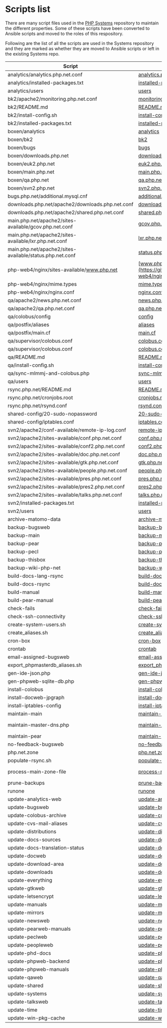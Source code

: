 # Scripts list

There are many script files used in the [PHP Systems](https://github.com/php/systems) repository to maintain the different properties. Some of these scripts have been converted to Ansible scripts and moved to the roles of this respository.

Following are the list of all the scripts are used in the Systems repository and they are marked as whether they are moved to Ansible scripts or left in the existing Systems repo.

| Script | PHP Systems | Ansible project |
|--------|-------------| --------------- |
| analytics/analytics.php.net.conf | [analytics.php.net.conf](https://github.com/php/systems/blob/master/analytics/analytics.php.net.conf) | - |
| analytics/installed-packages.txt | [installed-packages.txt](https://github.com/php/systems/blob/master/analytics/installed-packages.txt) | - |
| analytics/users | [users](https://github.com/php/systems/blob/master/analytics/users) | - |
| bk2/apache2/monitoring.php.net.conf | [monitoring.php.net.conf](https://github.com/php/systems/blob/master/bk2/apache2/monitoring.php.net.conf) | - |
| bk2/README.md | [README.md](https://github.com/php/systems/blob/master/bk2/README.md) | - |
| bk2/install-config.sh | [install-config.sh](https://github.com/php/systems/blob/master/bk2/install-config.sh) | - |
| bk2/installed-packages.txt | [installed-packages.txt](https://github.com/php/systems/blob/master/bk2/installed-packages.txt) | - |
| boxen/analytics  |[analytics](https://github.com/php/systems/blob/master/boxen/analytics) | - |
| boxen/bk2 | [bk2](https://github.com/php/systems/blob/master/boxen/bk2) | - |
| boxen/bugs | [bugs](https://github.com/php/systems/blob/master/boxen/bugs) | - |
| boxen/downloads.php.net | [downloads.php.net](https://github.com/php/systems/blob/master/boxen/downloads.php.net) | [deploy.yml](https://github.com/neighbourhoodie/stf-php-ansible/blob/main/roles/properties/downloads/tasks/deploy.yml#L15) |
| boxen/euk2.php.net | [euk2.php.net](https://github.com/php/systems/blob/master/boxen/euk2.php.net) | - |
| boxen/main.php.net | [main.php.net](https://github.com/php/systems/blob/master/boxen/main.php.net) | [deploy.yml](https://github.com/neighbourhoodie/stf-php-ansible/blob/main/roles/properties/main/tasks/deploy.yml#L36) |
| boxen/qa.php.net | [qa.php.net](https://github.com/php/systems/blob/master/boxen/qa.php.net) | - |
| boxen/svn2.php.net | [svn2.php.net](https://github.com/php/systems/blob/master/boxen/svn2.php.net) | - |
| bugs.php.net/additional.mysql.cnf | [additional.mysql.cnf](https://github.com/php/systems/blob/master/bugs.php.net/additional.mysql.cnf) | - |
| downloads.php.net/apache2/downloads.php.net.conf | [downloads.php.net.conf](https://github.com/php/systems/blob/master/downloads.php.net/apache2/downloads.php.net.conf) | [downloads.php.net.conf](https://github.com/neighbourhoodie/stf-php-ansible/blob/main/roles/properties/downloads/templates/downloads.php.net.conf) |
| downloads.php.net/apache2/shared.php.net.conf | [shared.php.net.conf](https://github.com/php/systems/blob/master/downloads.php.net/apache2/shared.php.net.conf) | [shared.php.net.conf](https://github.com/neighbourhoodie/stf-php-ansible/blob/main/roles/properties/shared/templates/shared.php.net.conf) |
| main.php.net/apache2/sites-available/gcov.php.net.conf | [gcov.php.net.conf](https://github.com/php/systems/blob/master/main.php.net/apache2/sites-available/gcov.php.net.conf) | [gcov.php.net.conf](https://github.com/neighbourhoodie/stf-php-ansible/blob/main/roles/properties/gcov/templates/gcov.php.net.conf) |
| main.php.net/apache2/sites-available/lxr.php.net.conf | [lxr.php.net.conf](https://github.com/php/systems/blob/master/main.php.net/apache2/sites-available/lxr.php.net.conf) | [lxr.php.net.conf](https://github.com/neighbourhoodie/stf-php-ansible/blob/main/roles/properties/lxr/templates/lxr.php.net.conf) |
| main.php.net/apache2/sites-available/status.php.net.conf | [status.php.net.conf](https://github.com/php/systems/blob/master/main.php.net/apache2/sites-available/status.php.net.conf) | [status.php.net.conf](https://github.com/neighbourhoodie/stf-php-ansible/blob/main/roles/properties/status/templates/status.php.net.conf) |
| php-web4/nginx/sites-available/www.php.net | [www.php.net](https://github.com/php/systems/blob/master/php-web4/nginx/sites-available/www.php.net) | - |
| php-web4/nginx/mime.types | [mime.types](https://github.com/php/systems/blob/master/php-web4/nginx/mime.types) | - |
| php-web4/nginx/nginx.conf | [nginx.conf](https://github.com/php/systems/blob/master/php-web4/nginx/nginx.conf) | - |
| qa/apache2/news.php.net.conf | [news.php.net.conf](https://github.com/php/systems/blob/master/qa/apache2/news.php.net.conf) | - |
| qa/apache2/qa.php.net.conf | [qa.php.net.conf](https://github.com/php/systems/blob/master/qa/apache2/qa.php.net.conf) | - |
| qa/colobus/config | [config](https://github.com/php/systems/blob/master/qa/colobus/config) | - |
| qa/postfix/aliases | [aliases](https://github.com/php/systems/blob/master/qa/postfix/aliases) | - |
| qa/postfix/main.cf | [main.cf](https://github.com/php/systems/blob/master/qa/postfix/main.cf) | - |
| qa/supervisor/colobus.conf | [colobus.conf](https://github.com/php/systems/blob/master/qa/supervisor/colobus.conf) | - |
| qa/supervisor/colobus.conf | [colobus.conf](https://github.com/php/systems/blob/master/qa/supervisor/colobus.conf) | - |
| qa/README.md | [README.md](https://github.com/php/systems/blob/master/qa/README.md) | - |
| qa/install-config.sh | [install-config.sh](https://github.com/php/systems/blob/master/qa/install-config.sh) | - |
| qa/sync-mlmmj-and-colobus.php | [sync-mlmmj-and-colobus.php](https://github.com/php/systems/blob/master/qa/sync-mlmmj-and-colobus.php) | - |
| qa/users | [users](https://github.com/php/systems/blob/master/qa/users) | - |
| rsync.php.net/README.md | [README.md](https://github.com/php/systems/blob/master/rsync.php.net/README.md) | - |
| rsync.php.net/cronjobs.root | [cronjobs.root](https://github.com/php/systems/blob/master/rsync.php.net/cronjobs.root) | - |
| rsync.php.net/rsynd.conf | [rsynd.conf](https://github.com/php/systems/blob/master/rsync.php.net/rsynd.conf) | [rsynd.conf](https://github.com/neighbourhoodie/stf-php-ansible/blob/main/roles/properties/rsync/templates/rsynd.conf) |
| shared-config/20-sudo-nopassword | [20-sudo-nopassword](https://github.com/php/systems/blob/master/shared-config/20-sudo-nopassword) | - |
| shared-config/iptables.conf | [iptables.conf](https://github.com/php/systems/blob/master/shared-config/iptables.conf) | - |
| svn2/apache2/conf-available/remote-ip-log.conf | [remote-ip-log.conf](https://github.com/php/systems/blob/master/svn2/apache2/conf-available/remote-ip-log.conf) | - |
| svn2/apache2/sites-available/conf.php.net.conf | [conf.php.net.conf](https://github.com/php/systems/blob/master/svn2/apache2/sites-available/conf.php.net.conf) | - |
| svn2/apache2/sites-available/conf2.php.net.conf | [conf2.php.net.conf](https://github.com/php/systems/blob/master/svn2/apache2/sites-available/conf2.php.net.conf) | - |
| svn2/apache2/sites-available/doc.php.net.conf | [doc.php.net.conf](https://github.com/php/systems/blob/master/svn2/apache2/sites-available/doc.php.net.conf) | - |
| svn2/apache2/sites-available/gtk.php.net.conf | [gtk.php.net.conf](https://github.com/php/systems/blob/master/svn2/apache2/sites-available/gtk.php.net.conf) | - |
| svn2/apache2/sites-available/people.php.net.conf | [people.php.net.conf](https://github.com/php/systems/blob/master/svn2/apache2/sites-available/people.php.net.conf) | - |
| svn2/apache2/sites-available/pres.php.net.conf | [pres.php.net.conf](https://github.com/php/systems/blob/master/svn2/apache2/sites-available/pres.php.net.conf) | - |
| svn2/apache2/sites-available/pres2.php.net.conf | [pres2.php.net.conf](https://github.com/php/systems/blob/master/svn2/apache2/sites-available/pres2.php.net.conf) | - |
| svn2/apache2/sites-available/talks.php.net.conf | [talks.php.net.conf](https://github.com/php/systems/blob/master/svn2/apache2/sites-available/talks.php.net.conf) | - |
| svn2/installed-packages.txt | [installed-packages.txt](https://github.com/php/systems/blob/master/svn2/installed-packages.txt) | - |
| svn2/users | [users](https://github.com/php/systems/blob/master/svn2/users) | - |
| archive-matomo-data | [archive-matomo-data](https://github.com/php/systems/blob/master/archive-matomo-data) | - |
| backup-bugsweb | [backup-bugsweb](https://github.com/php/systems/blob/master/backup-bugsweb) | - |
| backup-main | [backup-main](https://github.com/php/systems/blob/master/backup-main) | [backup.yml](https://github.com/neighbourhoodie/stf-php-ansible/blob/main/roles/properties/main/tasks/backup.yml) |
| backup-pear | [backup-pear](https://github.com/php/systems/blob/master/backup-pear) | - |
| backup-pecl | [backup-pecl](https://github.com/php/systems/blob/master/backup-pecl) | - |
| backup-thisbox | [backup-thisbox](https://github.com/php/systems/blob/master/backup-thisbox) | - |
| backup-wiki-php-net | [backup-wiki-php-net](https://github.com/php/systems/blob/master/backup-wiki-php-net) | [backup.yml](https://github.com/neighbourhoodie/stf-php-ansible/blob/main/roles/properties/wiki/tasks/backup.yml) |
| build-docs-lang-rsync | [build-docs-lang-rsync](https://github.com/php/systems/blob/master/build-docs-lang-rsync) | - |
| build-docs-rsync | [build-docs-rsync](https://github.com/php/systems/blob/master/build-docs-rsync) | - |
| build-manual | [build-manual](https://github.com/php/systems/blob/master/build-manual) | - |
| build-pear-manual | [build-pear-manual](https://github.com/php/systems/blob/master/build-pear-manual) | - |
| check-fails | [check-fails](https://github.com/php/systems/blob/master/check-fails) | - |
| check-ssh-connectivity | [check-ssh-connectivity](https://github.com/php/systems/blob/master/check-ssh-connectivity) | - |
| create-system-users.sh | [create-system-users.sh](https://github.com/php/systems/blob/master/create-system-users.sh) | - |
| create_aliases.sh | [create_aliases.sh](https://github.com/php/systems/blob/master/create_aliases.sh) | - |
| cron-box | [cron-box](https://github.com/php/systems/blob/master/cron-box) | - |
| crontab | [crontab](https://github.com/php/systems/blob/master/cron-box-crontab) | - |
| email-assigned-bugsweb | [email-assigned-bugsweb](https://github.com/php/systems/blob/master/email-assigned-bugsweb) | - |
| export_phpmasterdb_aliases.sh | [export_phpmasterdb_aliases.sh](https://github.com/php/systems/blob/master/export_phpmasterdb_aliases.sh) | - |
| gen-ide-json.php | [gen-ide-json.php](https://github.com/php/systems/blob/master/gen-ide-json.php) | - |
| gen-phpweb-sqlite-db.php | [gen-phpweb-sqlite-db.php](https://github.com/php/systems/blob/master/gen-phpweb-sqlite-db.php) | - |
| install-colobus | [install-colobus](https://github.com/php/systems/blob/master/install-colobus) | - |
| install-docweb-jpgraph | [install-docweb-jpgraph](https://github.com/php/systems/blob/master/install-docweb-jpgraph) | - |
| install-iptables-config | [install-iptables-config](https://github.com/php/systems/blob/master/install-iptables-config) | - |
| maintain-main | [maintain-main](https://github.com/php/systems/blob/master/maintain-main) | [maintain-main](https://github.com/neighbourhoodie/stf-php-ansible/blob/main/roles/properties/main/templates/maintain-main) |
| maintain-master-dns.php | [maintain-master-dns.php](https://github.com/php/systems/blob/master/maintain-master-dns.php) | [maintain-master-dns.php](https://github.com/neighbourhoodie/stf-php-ansible/blob/main/roles/properties/main/templates/maintain-master-dns.php) |
| maintain-pear | [maintain-pear](https://github.com/php/systems/blob/master/maintain-pear) | - |
| no-feedback-bugsweb | [no-feedback-bugsweb](https://github.com/php/systems/blob/master/no-feedback-bugsweb) | - |
| php.net.zone | [php.net.zone](https://github.com/php/systems/blob/master/php.net.zone) | [php.net.zone](https://github.com/neighbourhoodie/stf-php-ansible/blob/main/roles/properties/main/templates/php.net.zone) |
| populate-rsync.sh | [populate-rsync.sh](https://github.com/php/systems/blob/master/populate-rsync.sh) | - |
| process-main-zone-file | [process-main-zone-file](https://github.com/php/systems/blob/master/process-main-zone-file) | [process-main-zone-file](https://github.com/neighbourhoodie/stf-php-ansible/blob/main/roles/properties/main/templates/process-main-zone-file) |
| prune-backups | [prune-backups](https://github.com/php/systems/blob/master/prune-backups) | [mail.yml](https://github.com/neighbourhoodie/stf-php-ansible/blob/main/roles/backup_property/tasks/main.yml#L52) |
| runone | [runone](https://github.com/php/systems/blob/master/runone) | - |
| update-analytics-web | [update-analytics-web](https://github.com/php/systems/blob/master/update-analytics-web) | - |
| update-bugsweb | [update-bugsweb](https://github.com/php/systems/blob/master/update-bugsweb) | - |
| update-colobus-archive | [update-colobus-archive](https://github.com/php/systems/blob/master/update-colobus-archive) | - |
| update-cvs-mail-aliases | [update-cvs-mail-aliases](https://github.com/php/systems/blob/master/update-cvs-mail-aliases) | - |
| update-distributions | [update-distributions](https://github.com/php/systems/blob/master/update-distributions) | - |
| update-docs-sources | [update-docs-sources](https://github.com/php/systems/blob/master/update-docs-sources) | - |
| update-docs-translation-status | [update-docs-translation-status](https://github.com/php/systems/blob/master/update-docs-translation-status) | - |
| update-docweb | [update-docweb](https://github.com/php/systems/blob/master/update-docweb) | - |
| update-download-area | [update-download-area](https://github.com/php/systems/blob/master/update-download-area) | - |
| update-downloads | [update-downloads](https://github.com/php/systems/blob/master/update-downloads) | [update-downloads](https://github.com/neighbourhoodie/stf-php-ansible/blob/main/roles/properties/downloads/templates/update-downloads) |
| update-everything | [update-everything](https://github.com/php/systems/blob/master/update-everything) | - |
| update-gtkweb | [update-gtkweb](https://github.com/php/systems/blob/master/update-gtkweb) | - |
| update-letsencrypt | [update-letsencrypt](https://github.com/php/systems/blob/master/update-letsencrypt) | [main.yml](https://github.com/neighbourhoodie/stf-php-ansible/blob/main/roles/add_certbot/tasks/main.yml#L53) |
| update-manuals | [update-manuals](https://github.com/php/systems/blob/master/update-manuals) | - |
| update-mirrors | [update-mirrors](https://github.com/php/systems/blob/master/update-mirrors) | - |
| update-newsweb | [update-newsweb](https://github.com/php/systems/blob/master/update-newsweb) | - |
| update-pearweb-manuals | [update-pearweb-manuals](https://github.com/php/systems/blob/master/update-pearweb-manuals) | - |
| update-peclweb | [update-peclweb](https://github.com/php/systems/blob/master/update-peclweb) | - |
| update-peopleweb | [update-peopleweb](https://github.com/php/systems/blob/master/update-peopleweb) | - |
| update-phd-docs | [update-phd-docs](https://github.com/php/systems/blob/master/update-phd-docs) | - |
| update-phpweb-backend | [update-phpweb-backend](https://github.com/php/systems/blob/master/update-phpweb-backend) | - |
| update-phpweb-manuals | [update-phpweb-manuals](https://github.com/php/systems/blob/master/update-phpweb-manuals) | - |
| update-qaweb | [update-qaweb](https://github.com/php/systems/blob/master/update-qaweb) | - |
| update-shared | [update-shared](https://github.com/php/systems/blob/master/update-shared) | [update-shared](https://github.com/neighbourhoodie/stf-php-ansible/blob/main/roles/properties/shared/templates/update-shared) |
| update-systems | [update-systems](https://github.com/php/systems/blob/master/update-systems) | [main.yml](https://github.com/neighbourhoodie/stf-php-ansible/blob/main/roles/properties/rsync/tasks/main.yml#L40) |
| update-talksweb | [update-talksweb](https://github.com/php/systems/blob/master/update-talksweb) | - |
| update-time | [update-time](https://github.com/php/systems/blob/master/update-time) | - |
| update-win-pkg-cache | [update-win-pkg-cache](https://github.com/php/systems/blob/master/update-win-pkg-cache) | - |

